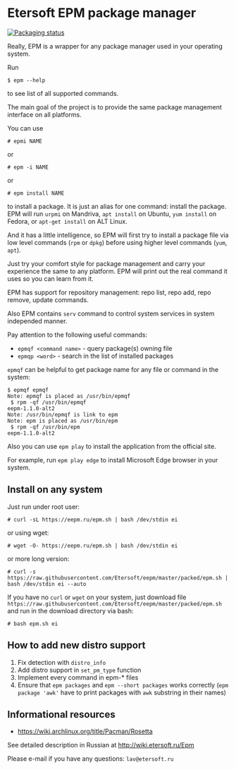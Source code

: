 # Etersoft EPM package manager

[![Packaging status](https://repology.org/badge/vertical-allrepos/eepm.svg)](https://repology.org/project/eepm/versions)

Really, EPM is a wrapper for any package manager used in your operating system.

Run
```
$ epm --help
```
to see list of all supported commands.

The main goal of the project is to provide the same package management interface
on all platforms.

You can use
```
# epmi NAME
```
or
```
# epm -i NAME
```
or
```
# epm install NAME
```
to install a package. It is just an alias for one command: install the package.
EPM will run `urpmi` on Mandriva, `apt install` on Ubuntu, `yum install` on Fedora,
or `apt-get install` on ALT Linux.

And it has a little intelligence, so EPM will first try to install a package file via
low level commands (`rpm` or `dpkg`) before using higher level commands (`yum`, `apt`).

Just try your comfort style for package management and carry your experience the same
to any platform. EPM will print out the real command it uses so you can learn from it.

EPM has support for repository management: repo list, repo add, repo remove, update commands.

Also EPM contains `serv` command to control system services in system independed manner.

Pay attention to the following useful commands:
* `epmqf <command name>` - query package(s) owning file
* `epmqp <word>` - search in the list of installed packages

`epmqf` can be helpful to get package name for any file or command in the system:
```
$ epmqf epmqf
Note: epmqf is placed as /usr/bin/epmqf
 $ rpm -qf /usr/bin/epmqf
eepm-1.1.0-alt2
Note: /usr/bin/epmqf is link to epm
Note: epm is placed as /usr/bin/epm
 $ rpm -qf /usr/bin/epm
eepm-1.1.0-alt2
```

Also you can use
`epm play` to install the application from the official site.

For example, run `epm play edge` to install Microsoft Edge browser in your system.

## Install on any system

Just run under root user:
```
# curl -sL https://eepm.ru/epm.sh | bash /dev/stdin ei
```

or using wget:

```
# wget -O- https://eepm.ru/epm.sh | bash /dev/stdin ei
```

or more long version:

```
# curl -s https://raw.githubusercontent.com/Etersoft/eepm/master/packed/epm.sh | bash /dev/stdin ei --auto
```

If you have no `curl` or `wget` on your system, just download file `https://raw.githubusercontent.com/Etersoft/eepm/master/packed/epm.sh`
and run in the download directory via bash:
```
# bash epm.sh ei
```

## How to add new distro support
1. Fix detection with `distro_info`
2. Add distro support in `set_pm_type` function
3. Implement every command in epm-* files
4. Ensure that `epm packages` and `epm --short packages` works correctly
(`epm package 'awk'` have to print packages with `awk` substring in their names)

## Informational resources
* https://wiki.archlinux.org/title/Pacman/Rosetta

See detailed description in Russian at
http://wiki.etersoft.ru/Epm

Please e-mail if you have any questions:
`lav@etersoft.ru`
